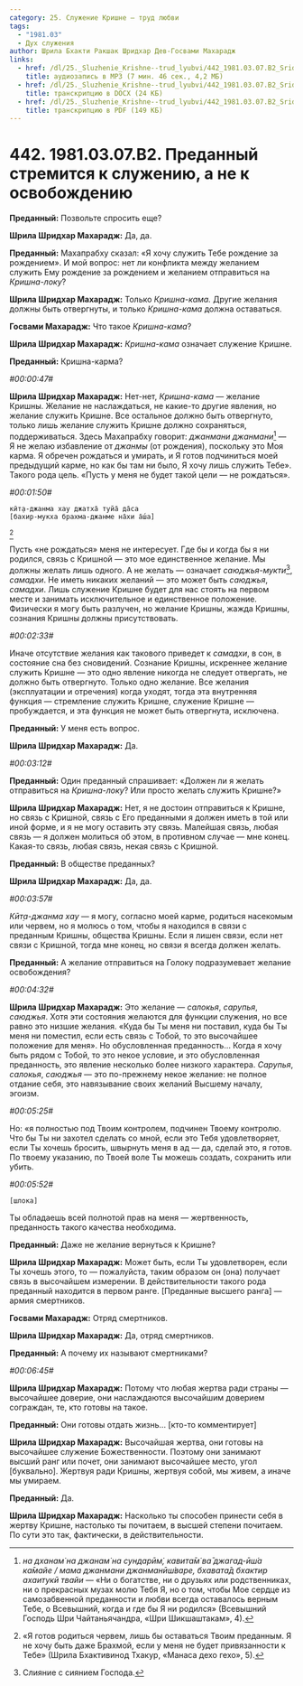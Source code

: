 ```yaml
---
category: 25. Служение Кришне — труд любви
tags:
  - "1981.03"
  - Дух служения
author: Шрила Бхакти Ракшак Шридхар Дев-Госвами Махарадж
links:
  - href: /dl/25._Sluzhenie_Krishne--trud_lyubvi/442_1981.03.07.B2_SridharMj_Predannyj_stremitsja_k_sluzheniju_a_ne_k_osvobozhdeniju.mp3
    title: аудиозапись в MP3 (7 мин. 46 сек., 4,2 МБ)
  - href: /dl/25._Sluzhenie_Krishne--trud_lyubvi/442_1981.03.07.B2_SridharMj_Predannyj_stremitsja_k_sluzheniju_a_ne_k_osvobozhdeniju.docx
    title: транскрипцию в DOCX (24 КБ)
  - href: /dl/25._Sluzhenie_Krishne--trud_lyubvi/442_1981.03.07.B2_SridharMj_Predannyj_stremitsja_k_sluzheniju_a_ne_k_osvobozhdeniju.pdf
    title: транскрипцию в PDF (149 КБ)
---
```


# 442. 1981.03.07.B2. Преданный стремится к служению, а не к освобождению

**Преданный:** Позвольте спросить еще?

**Шрила Шридхар Махарадж:** Да, да.

**Преданный:** Махапрабху сказал: «Я хочу служить Тебе рождение за рождением». И мой вопрос: нет ли конфликта между желанием служить Ему рождение за рождением и желанием отправиться на *Кришна-локу*?

**Шрила Шридхар Махарадж:** Только *Кришна-кама.* Другие желания должны быть отвергнуты, и только *Кришна-кама* должна оставаться.

**Госвами Махарадж:** Что такое *Кришна-кама*?

**Шрила Шридхар Махарадж:** *Кришна-кама* означает служение Кришне.

**Преданный:** Кришна-карма?

*#00:00:47#*

**Шрила Шридхар Махарадж:** Нет-нет, *Кришна-кама* — желание Кришны. Желание не наслаждаться, не какие-то другие явления, но желание служить Кришне. Все остальное должно быть отвергнуто, только лишь желание служить Кришне должно сохраняться, поддерживаться. Здесь Махапрабху говорит: *джанмани джанмани*[^_ftn1] — Я не желаю избавление от *джанмы* (от рождения), поскольку это Моя карма. Я обречен рождаться и умирать, и Я готов подчиниться моей предыдущий карме, но как бы там ни было, Я хочу лишь служить Тебе». Такого рода цель. «Пусть у меня не будет такой цели — не рождаться».

*#00:01:50#*

    кӣт̣а-джанма хау джатха̄ туйа̄ да̄са
    [бахир-мукха брахма-джанме на̄хи а̄ш́а]
[^_ftn2]

Пусть «не рождаться» меня не интересует. Где бы и когда бы я ни родился, связь с Кришной — это мое единственное желание. Мы должны желать лишь одного. А не желать — означает *саюджья-мукти*[^_ftn3], *самадхи*. Не иметь никаких желаний — это может быть *саюджья*, *самадхи*. Лишь служение Кришне будет для нас стоять на первом месте и занимать исключительное и единственное положение. Физически я могу быть разлучен, но желание Кришны, жажда Кришны, сознания Кришны должны присутствовать.

*#00:02:33#*

Иначе отсутствие желания как такового приведет к *самадхи*, в сон, в состояние сна без сновидений. Сознание Кришны, искреннее желание служить Кришне — это одно явление никогда не следует отвергать, не должно быть отвергнуто. Только одно желание. Все желания (эксплуатации и отречения) когда уходят, тогда эта внутренняя функция — стремление служить Кришне, служение Кришне — пробуждается, и эта функция не может быть отвергнута, исключена.

**Преданный:** У меня есть вопрос.

**Шрила Шридхар Махарадж:** Да.

*#00:03:12#*

**Преданный:** Один преданный спрашивает: «Должен ли я желать отправиться на *Кришна-локу*? Или просто желать служить Кришне?»

**Шрила Шридхар Махарадж:** Нет, я не достоин отправиться к Кришне, но связь с Кришной, связь с Его преданными я должен иметь в той или иной форме, и я не могу оставить эту связь. Малейшая связь, любая связь — я должен молиться об этом, в противном случае — мне конец. Какая-то связь, любая связь, некая связь с Кришной.

**Преданный:** В обществе преданных?

**Шрила Шридхар Махарадж:** Да, да.

*#00:03:57#*

*Кӣт̣а-джанма хау* — я могу, согласно моей карме, родиться насекомым или червем, но я молюсь о том, чтобы я находился в связи с преданным Кришны, общества Кришны. Если я лишен связи, если нет связи с Кришной, тогда мне конец, но связи я всегда должен желать.

**Преданный:** А желание отправиться на Голоку подразумевает желание освобождения?

*#00:04:32#*

**Шрила Шридхар Махарадж:** Это желание — *салокья*, *сарупья*, *саюджья*. Хотя эти состояния желаются для функции служения, но все равно это низшие желания. «Куда бы Ты меня ни поставил, куда бы Ты меня ни поместил, если есть связь с Тобой, то это высочайшее положение для меня». Но обусловленная преданность… Когда я хочу быть рядом с Тобой, то это некое условие, и это обусловленная преданность, это явление несколько более низкого характера. *Сарупья*, *салокья*, *саюджья* — это по-прежнему некое желание: не полное отдание себя, это навязывание своих желаний Высшему началу, эгоизм.

*#00:05:25#*

Но: «я полностью под Твоим контролем, подчинен Твоему контролю. Что бы Ты ни захотел сделать со мной, если это Тебя удовлетворяет, если Ты хочешь бросить, швырнуть меня в ад — да, сделай это, я готов. По твоему указанию, по Твоей воле Ты можешь создать, сохранить или убить.

*#00:05:52#*

    [шлока]

Ты обладаешь всей полнотой прав на меня — жертвенность, преданность такого качества необходима.

**Преданный:** Даже не желание вернуться к Кришне?

**Шрила Шридхар Махарадж:** Может быть, если Ты удовлетворен, если Ты хочешь этого, то — пожалуйста, таким образом он (она) получает связь в высочайшем измерении. В действительности такого рода преданный находится в первом ранге. [Преданные высшего ранга] — армия смертников.

**Госвами Махарадж:** Отряд смертников.

**Шрила Шридхар Махарадж:** Да, отряд смертников.

**Преданный:** А почему их называют смертниками?

*#00:06:45#*

**Шрила Шридхар Махарадж:** Потому что любая жертва ради страны — высочайшее доверие, они наслаждаются высочайшим доверием сограждан, те, кто готовы на такое.

**Преданный:** Они готовы отдать жизнь… [кто-то комментирует]

**Шрила Шридхар Махарадж:** Высочайшая жертва, они готовы на высочайшее служение Божественности. Поэтому они занимают высший ранг или почет, они занимают высочайшее место, угол [буквально]. Жертвуя ради Кришны, жертвуя собой, мы живем, а иначе мы умираем.

**Преданный:** Да.

**Шрила Шридхар Махарадж:** Насколько ты способен принести себя в жертву Кришне, настолько ты почитаем, в высшей степени почитаем. По сути это так, фактически, в действительности.



[^_ftn1]: *на дханам̇ на джанам̇ на сундарӣм̇, кавита̄м̇ ва̄ джагад-ӣш́а ка̄майе / мама джанмани джанманӣш́варе, бхавата̄д бхактир ахаитукӣ твайи* — «Ни о богатстве, ни о друзьях или родственниках, ни о прекрасных музах молю Тебя Я, но о том, чтобы Мое сердце из самозабвенной преданности и любви всегда оставалось верным Тебе, о Всевышний, когда и где бы Я ни родился» (Всевышний Господь Шри Чайтаньячандра, «Шри Шикшаштакам», 4).

[^_ftn2]: «Я готов родиться червем, лишь бы оставаться Твоим преданным. Я не хочу быть даже Брахмой, если у меня не будет привязанности к Тебе» (Шрила Бхактивинод Тхакур, «Манаса дехо гехо», 5).

[^_ftn3]: Слияние с сиянием Господа.

